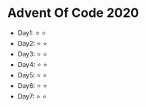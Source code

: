 # Advent Of Code 2020

* Day1: :star: :star:
* Day2: :star: :star:
* Day3: :star: :star:
* Day4: :star: :star:
* Day5: :star: :star:
* Day6: :star: :star:
* Day7: :star: :star:
  